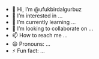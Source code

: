 - 👋 Hi, I’m @ufukbirdalgurbuz
- 👀 I’m interested in ...
- 🌱 I’m currently learning ...
- 💞️ I’m looking to collaborate on ...
- 📫 How to reach me ...
- 😄 Pronouns: ...
- ⚡ Fun fact: ...

<!---
ufukbirdalgurbuz/ufukbirdalgurbuz is a ✨ special ✨ repository because its `README.md` (this file) appears on your GitHub profile.
You can click the Preview link to take a look at your changes.
--->
